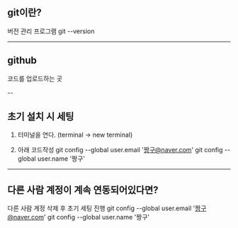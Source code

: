 ## git이란?

버전 관리 프로그램
git --version

---

## github

코드를 업로드하는 곳

--

## 초기 설치 시 세팅

1. 터미널을 연다. (terminal -> new terminal)

2. 아래 코드작성
git config --global user.email '짱구@naver.com'
git config --global user.name '짱구'

-----

## 다른 사람 계정이 계속 연동되어있다면?

다른 사람 계정 삭제 후 초기 세팅 진행
git config --global user.email '짱구@naver.com'
git config --global user.name '짱구'
